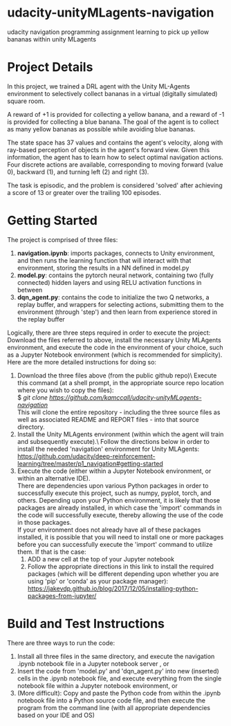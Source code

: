 # udacity-unityMLagents-navigation
udacity navigation programming assignment learning to pick up yellow bananas within unity MLagents

# Project Details 
In this project, we trained a DRL agent with the Unity ML-Agents environment to selectively collect bananas in a virtual (digitally simulated) square room. 

A reward of +1 is provided for collecting a yellow banana, and a reward of -1 is provided for collecting a blue banana. The goal of the agent is to collect as many yellow bananas as possible while avoiding blue bananas.

The state space has 37 values and contains the agent's velocity, along with ray-based perception of objects in the agent's forward view. Given this information, the agent has to learn how to select optimal navigation actions. Four discrete actions are available, corresponding to moving forward (value 0), backward (1), and turning left (2) and right (3).

The task is episodic, and the problem is considered 'solved' after achieving a score of 13 or greater over the trailing 100 episodes.  

# Getting Started
The project is comprised of three files:
1. **navigation.ipynb**: imports packages, connects to Unity environment, and then runs the learning function that will interact with that environment, storing the results in a NN defined in model.py
2. **model.py**: contains the pytorch neural network, containing two (fully connected) hidden layers and using RELU activation functions in between
3. **dqn_agent.py**: contains the code to initialize the two Q networks, a replay buffer, and wrappers for selecting actions, submitting them to the environment (through 'step') and then learn from experience stored in the replay buffer

Logically, there are three steps required in order to execute the project: Download the files referred to above, install the necessary Unity MLAgents environment, and execute the code in the environment of your choice, such as a Jupyter Notebook environment (which is recommended for simplicity).  Here are the more detailed instructions for doing so:
1. Download the three files above (from the public github repo)\ 
Execute this command (at a shell prompt, in the appropriate source repo location where you wish to copy the files):\
$ *git clone https://github.com/kamccall/udacity-unityMLagents-navigation* \
This will clone the entire repository - including the three source files as well as associated README and REPORT files - into that source directory. 
1. Install the Unity MLAgents environment (within which the agent will train and subsequently execute).\ 
Follow the directions below in order to install the needed 'navigation' environment for Unity MLAgents:\
https://github.com/udacity/deep-reinforcement-learning/tree/master/p1_navigation#getting-started
1. Execute the code (either within a Jupyter Notebook environment, or within an alternative IDE).\
There are dependencies upon various Python packages in order to successfully execute this project, such as numpy, pyplot, torch, and others. Depending upon your Python environment, it is likely that those packages are already installed, in which case the 'import' commands in the code will successfully execute, thereby allowing the use of the code in those packages.\
If your environment does not already have all of these packages installed, it is possible that you will need to install one or more packages before you can successfully execute the 'import' command to utilize them.  If that is the case:
    1. ADD a new cell at the top of your Jupyter notebook
    1. Follow the appropriate directions in this link to install the required packages (which will be different depending upon whether you are using 'pip' or 'conda' as your package manager): https://jakevdp.github.io/blog/2017/12/05/installing-python-packages-from-jupyter/

# Build and Test Instructions
There are three ways to run the code:
1. Install all three files in the same directory, and execute the navigation .ipynb notebook file in a Jupyter notebook server , or
2. Insert the code from 'model.py' and 'dqn_agent.py' into new (inserted) cells in the .ipynb notebook file, and execute everything from the single notebook file within a Jupyter notebook environment, or
3. (More difficult): Copy and paste the Python code from within the .ipynb notebook file into a Python source code file, and then execute the program from the command line (with all appropriate dependencies based on your IDE and OS)

